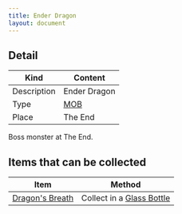 ```yaml
---
title: Ender Dragon
layout: document
---
```

## Detail

|Kind|Content|
|---|---|
|Description|Ender Dragon|
|Type|[MOB](MOB)|
|Place|The End|

Boss monster at The End.

## Items that can be collected

|Item|Method|
|---|---|
|[Dragon's Breath](Dragon's_Breath)|Collect in a [Glass Bottle](Glass_Bottle)|
